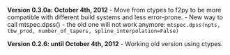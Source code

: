 **Version 0.3.0a: October 4th, 2012**
    - Move from ctypes to f2py to be more compatible with different build systems and less error-prone.
    - New way to call mtspec.dpss() - the old one will not work anymore:
        `mtspec.dpss(npts, tbw_prod, number_of_tapers, spline_interpolation=False)`


**Version 0.2.6: until October 4th, 2012**
    - Working old version using ctypes.
